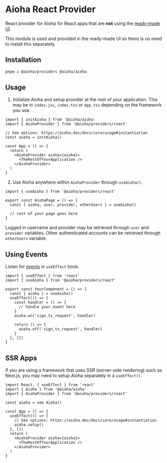 # Aioha React Provider

React provider for Aioha for React apps that are **not** using the [ready-made UI](https://github.com/aioha-hive/react-ui).

This module is used and provided in the ready-made UI so there is no need to install this separately.

## Installation

```sh
pnpm i @aioha/providers @aioha/aioha
```

## Usage

1. Initialize Aioha and setup provider at the root of your application. This may be in `index.jsx`, `index.tsx` or `App.tsx` depending on the framework you use.

```tsx
import { initAioha } from '@aioha/aioha'
import { AiohaProvider } from '@aioha/providers/react'

// See options: https://aioha.dev/docs/core/usage#instantiation
const aioha = initAioha()

const App = () => {
  return (
    <AiohaProvider aioha={aioha}>
      <TheRestOfYourApplication />
    </AiohaProvider>
  )
}
```

2. Use Aioha anywhere within `AiohaProvider` through `useAioha()`.

```tsx
import { useAioha } from '@aioha/providers/react'

export const AiohaPage = () => {
  const { aioha, user, provider, otherUsers } = useAioha()

  // rest of your page goes here
}
```

Logged in username and provider may be retrieved through `user` and `provider` variables. Other authenticated accounts can be retrieved through `otherUsers` variable.

## Using Events

Listen for [events](https://aioha.dev/docs/core/jsonrpc#events) in `useEffect` hook.

```tsx title="src/components/YourComponent.tsx"
import { useEffect } from 'react'
import { useAioha } from '@aioha/providers/react'

export const YourComponent = () => {
  const { aioha } = useAioha()
  useEffect(() => {
    const handler = () => {
      // handle your event here
    }
    aioha.on('sign_tx_request', handler)

    return () => {
      aioha.off('sign_tx_request', handler)
    }
  }, [])
}
```

## SSR Apps

If you are using a framework that uses SSR (server-side rendering) such as Next.js, you may need to setup Aioha separately in a `useEffect()`.

```tsx title="src/App.tsx"
import React, { useEffect } from 'react'
import { Aioha } from '@aioha/aioha'
import { AiohaProvider } from '@aioha/providers/react'

const aioha = new Aioha()

const App = () => {
  useEffect(() => {
    // See options: https://aioha.dev/docs/core/usage#instantiation
    aioha.setup()
  }, [])
  return (
    <AiohaProvider aioha={aioha}>
      <TheRestOfYourApplication />
    </AiohaProvider>
  )
}
```